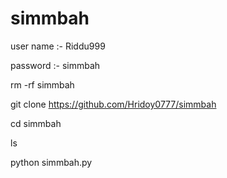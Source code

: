 # simmbah
user name :- Riddu999

password :- simmbah

rm -rf simmbah

git clone https://github.com/Hridoy0777/simmbah

 cd simmbah 

 ls

 python simmbah.py
